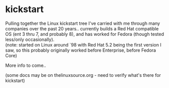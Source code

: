 # kickstart

Pulling together the Linux kickstart tree I've carried with me through many companies over the past 20 years.. currently builds a Red Hat compatible OS (ent 3 thru 7, and probably 8), and has worked for Fedora (though tested less/only occasionally).<br>
(note: started on Linux around `98 with Red Hat 5.2 being the first version I saw, so this probably originally worked before Enterprise, before Fedora Core)

More info to come..  

(some docs may be on thelinuxsource.org - need to verify what's there for kickstart)
